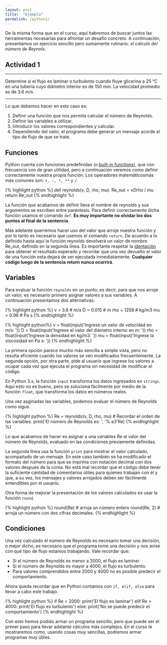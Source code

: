 ```yaml
---
layout: post
title:  "Ejemplo"
permalink: /python1/
---
```


De la misma forma que en el curso, aquí habremos de buscar juntos las herramientas necesarias para afrontar un desafío concreto. A continuación, presentamos un ejercicio sencillo pero sumamente rutinario: *el cálculo del número de Reynols*.


## Actividad 1


***
Determine si el flujo es laminar o turbulento cuando fluye glicerina a 25 °C en una tubería cuyo diámetro interior es de 150 mm. La velocidad promedio es de 3.6 m/s.

***

Lo que debemos hacer en este caso es:

  1. Definir una función que nos permita calcular el número de Reynolds.
  2. Definir las variables a utilizar.
  3. Introducir los valores correspondientes y calcular.
  4. Dependiendo del valor, el programa debe generar un mensaje acorde al tipo de flujo de que se trate.

## Funciones

Python cuenta con funciones predefinidas (o [built-in functions](https://docs.python.org/3/library/functions.html)), que con frecuencia son de gran utilidad, pero a continuación veremos como definir correctamente nuestra propia función. Los operadores matemáticosmás más comunes son: `+, -, *, **` y `/`.

{% highlight python %}
    def reynolds(v, D, rho, mu):
      Re_out = v*D*rho / mu
      return Re_out
{% endhighlight %}

La función que acabamos de definir lleva el nombre de reynolds y sus argumentos se escriben entre paréntesis.
Para definir correctamente dicha función usamos el comando `def`. **Es muy importante no olvidar los dos puntos
al final de la sentencia**.


Más adelante querremos hacer uso del valor que arroje nuestra función y por lo tanto es necesario que usemos el comando `return`. De acuerdo a lo definido hasta aquí la función reynolds devolverá un valor de nombre Re_out, definido en la segunda línea. Es importante respetar la [identación](https://es.wikipedia.org/wiki/Indentaci%C3%B3n) para obtener el resultado esperado y recordar que una vez devuelto el valor de una función esta dejará de ser ejecutada inmediatamente. **Cualquier código luego de la sentencia return nunca ocurrirá**.

## Variables

Para evaluar la función `reynolds` en un punto; es decir, para que nos arroje un valor, es necesario primero asignar valores a sus variables. A continuación presentamos dos alternativas:

{% highlight python %}
    v = 3.6 # m/s
    D = 0.015 # m
    rho = 1258 # kg/m3
    mu = 0.96 # Pa s
{% endhighlight %}

{% highlight python%}
    v = float(input('Ingrese un valor de velocidad en m/s: '))
    D = float(input('Ingrese el valor del diámetro interno en m: '))
    rho = float(input('Ingrese la densidad en kg/m3: '))
    mu = float(input('Ingrese la viscosidad en Pa s: '))
{% endhighlight %}

La primera opción parece mucho más sencilla a simple vista, pero no resulta eficiente cuando los valores se ven modificados frecuentemente. La segunda opción, por otra parte, pide al usuario que ingrese los valores a ocupar cada vez que ejecuta el programa sin necesidad de modificar el código.


En Python 3.x, la función `input` transforma los datos ingresados en `strings`. Aquí esto no es bueno, pero se soluciona fácilmente por medio de la función `float`, que transforma los datos en números reales.


Una vez asginadas las variables, podemos evaluar el número de Reynolds como sigue.

{% highlight python %}
  Re = reynolds(v, D, rho, mu) # Recordar el orden de las variables.
  print('El número de Reynolds es: ', '%.e3'Re)
{% endhighlight %}

Lo que acabamos de hacer es asignar a una variables Re el valor del número de Reynolds, evaluado en las condiciones previamente definidas.

La segunda línea usa la función `print` para mostrar el valor calculado, acompañado de un mensaje. En este caso también se ha modificado el formato del número para que se imprima con notación decimal con dos valores después de la coma. No está mal recordar que el código debe tener la suficiente cantidad de comentarios útiles para quienes trabajan con él y que, a su vez, los mensajes y valores arrojados deben ser fácilmente entendibles por el usuario.

Otra forma de mejorar la presentación de los valores calculados es usar la función `round`.


{% highlight python %}
    round(Re) # arroja un número entero
    round(Re, 2) # arroja un número con dos cifras decimales.
{% endhighlight %}

## Condiciones

Una vez calculado el número de Reynolds es necesario tomar una decisión, o mejor dicho, es necesario que el programa tome una decisión y nos avise con qué tipo de flujo estamos trabajando. Vale recordar que:

  - Si el número de Reynolds es menor a 2000, el flujo es laminar.
  - Si el número de Reynolds es mayor a 4000, el flujo es turbulento.
  - Para valores comprendidos entre 2000 y 4000 no es posible predecir el comportamiento.

Ahora queda recordar que en Python contamos con `if, elif, else` para llevar a cabo este trabajo.

{% highlight python %}
  if Re < 2000:
  	print('El flujo es laminar')
  elif Re > 4000:
  	print('El flujo es turbulento')
  else:
  	print('No se puede predecir el comportamiento')
{% endhighlight %}

Con esto hemos podido armar un programa sencillo, pero que puede ser el primer paso para llevar adelante cálculos más complejos. En el curso te mostraremos como, usando cosas muy sencillas, podremos armar programas muy útiles. 
